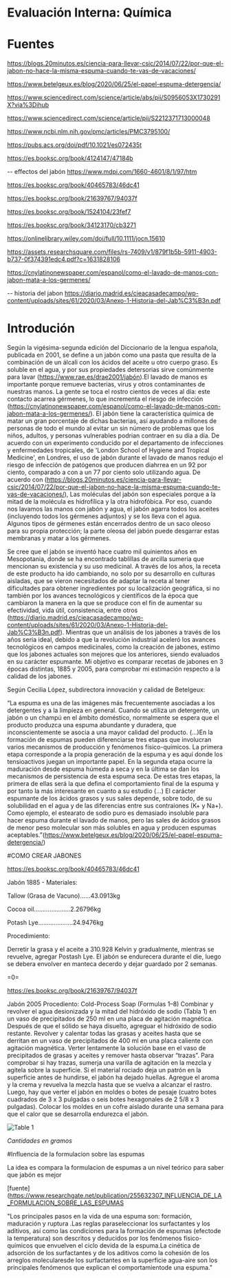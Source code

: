# Evaluación Interna: Química
# Fuentes
https://blogs.20minutos.es/ciencia-para-llevar-csic/2014/07/22/por-que-el-jabon-no-hace-la-misma-espuma-cuando-te-vas-de-vacaciones/

https://www.betelgeux.es/blog/2020/06/25/el-papel-espuma-detergencia/

https://www.sciencedirect.com/science/article/abs/pii/S0956053X1730291X?via%3Dihub

https://www.sciencedirect.com/science/article/pii/S2212371713000048

https://www.ncbi.nlm.nih.gov/pmc/articles/PMC3795100/

https://pubs.acs.org/doi/pdf/10.1021/es072435t

https://es.booksc.org/book/4124147/47184b

-- effectos del jabón
https://www.mdpi.com/1660-4601/8/1/97/htm

https://es.booksc.org/book/40465783/46dc41

https://es.booksc.org/book/21639767/94037f

https://es.booksc.org/book/1524104/23fef7

https://es.booksc.org/book/34123170/cb3271

https://onlinelibrary.wiley.com/doi/full/10.1111/jocn.15610

https://assets.researchsquare.com/files/rs-7409/v1/879f1b5b-5911-4903-b737-0f374391edc4.pdf?c=1631828106 

https://cnylatinonewspaper.com/espanol/como-el-lavado-de-manos-con-jabon-mata-a-los-germenes/

-- historia del jabon 
https://diario.madrid.es/cieacasadecampo/wp-content/uploads/sites/61/2020/03/Anexo-1-Historia-del-Jab%C3%B3n.pdf

# Introdución

Según la vigésima-segunda edición del Diccionario de la lengua española, publicada en 2001, se define a un jabón como una pasta que resulta de la combinación de un álcali con los ácidos del aceite u otro cuerpo graso. Es soluble en el agua, y por sus propiedades detersorias sirve comúnmente para lavar (https://www.rae.es/drae2001/jabón).El lavado de manos es importante porque remueve bacterias, virus y otros contaminantes de nuestras manos. La gente se toca el rostro cientos de veces al día: este contacto acarrea gérmenes, lo que incrementa el riesgo de infección (https://cnylatinonewspaper.com/espanol/como-el-lavado-de-manos-con-jabon-mata-a-los-germenes/). El jabón tiene la característica química de matar un gran porcentaje de dichas bacterias, así ayudando a millones de personas de todo el mundo al evitar un sin número de problemas que los niños, adultos, y personas vulnerables podrian contraer en su día a día. De acuerdo con un experimento conducido por el departamento de infecciones y enfermedades tropicales, de 'London School of Hygiene and Tropical Medicine', en Londres, el uso de jabón durante el lavado de manos redujo el riesgo de infección de patógenos que producen diahrrea en un 92 por ciento, comparado a con a un 77 por ciento solo utilizando agua. De acuerdo con (https://blogs.20minutos.es/ciencia-para-llevar-csic/2014/07/22/por-que-el-jabon-no-hace-la-misma-espuma-cuando-te-vas-de-vacaciones/), Las moléculas del jabón son especiales porque a la mitad de la molécula es hidrofílica y la otra hidrofóbica. Por eso, cuando nos lavamos las manos con jabón y agua, el jabón agarra todos los aceites (incluyendo todos los gérmenes adjuntos) y se los lleva con el agua. Algunos tipos de gérmenes están encerrados dentro de un saco oleoso para su propia protección; la parte oleosa del jabón puede desgarrar estas membranas y matar a los gérmenes.

Se cree que el jabón se inventó hace cuatro mil quinientos años en Mesopotania, donde se ha encontrado tablillas de arcilla sumeria que mencionan su existencia y su uso medicinal. A través de los años, la receta de este producto ha ido cambiando, no solo por su desarrollo en culturas aisladas, que se vieron necesitados de adaptar la receta al tener dificultades para obtener ingredientes por su localización geográfica, si no también por los avances tecnológicos y científicos de la época que cambiaron la manera en la que se produce con el fin de aumentar su efectividad, vida útil, consistencia, entre otros (https://diario.madrid.es/cieacasadecampo/wp-content/uploads/sites/61/2020/03/Anexo-1-Historia-del-Jab%C3%B3n.pdf). Mientras que un análisis de los jabones a través de los años seria ideal, debido a que la revolución industrial aceleró los avances tecnológicos en campos medicinales, como la creación de jabones, estimo que los jabones actuales son mejores que los anteriores, siendo evaluados en su carácter espumante. Mi objetivo es comparar recetas de jabones en 3 épocas distintas, 1885 y 2005, para comprobar mi estimación respecto a la calidad de los jabones.

Según Cecilia López, subdirectora innovación y calidad de Betelgeux:

“La espuma es una de las imágenes más frecuentemente asociadas a los detergentes y a la limpieza en general. Cuando se utiliza un detergente, un jabón o un champú en el ámbito doméstico, normalmente se espera que el producto produzca una espuma abundante y duradera, que inconscientemente se asocia a una mayor calidad del producto. (…)En la formación de espumas pueden diferenciarse tres etapas que involucran varios mecanismos de producción y fenómenos físico-químicos. La primera etapa corresponde a la propia generación de la espuma y es aquí donde los tensioactivos juegan un importante papel. En la segunda etapa ocurre la maduración desde espuma húmeda a seca y en la última se dan los mecanismos de persistencia de esta espuma seca. De estas tres etapas, la primera de ellas será la que defina el comportamiento final de la espuma y por tanto la más interesante en cuanto a su estudio (…) El carácter espumante de los ácidos grasos y sus sales depende, sobre todo, de su solubilidad en el agua y de las diferencias entre sus contraiones (K+ y Na+). Como ejemplo, el estearato de sodio puro es demasiado insoluble para hacer espuma durante el lavado de manos, pero las sales de ácidos grasos de menor peso molecular son más solubles en agua y producen espumas aceptables.”(https://www.betelgeux.es/blog/2020/06/25/el-papel-espuma-detergencia/)

#COMO CREAR JABONES

https://es.booksc.org/book/40465783/46dc41

Jabón 1885 - Materiales:

Tallow (Grasa de Vacuno)......43.0913kg

Cocoa oil.....................2.26796kg

Potash Lye....................24.9476kg

Procedimiento:

Derretir la grasa y el aceite a 310.928 Kelvin y gradualmente, mientras se revuelve, agregar Postash Lye.
El jabón se endurecera durante el die, luego se debera envolver en manteca decerdo y dejar guardado por 2 semanas.


=0=


https://es.booksc.org/book/21639767/94037f

Jabón 2005
Procediento: Cold-Process Soap (Formulas 1–8)
Combinar y revolver el agua desionizada y la mitad del hidróxido de sodio (Tabla 1) en un vaso de precipitados de 250 ml en una placa de agitación magnética. Después de que el sólido se haya disuelto, agreguar el hidróxido de sodio restante. Revolver y calentar todas las grasas y aceites hasta que se derritan en un vaso de precipitados de 400 ml en una placa caliente con agitación magnética. Verter lentamente la solución base en el vaso de precipitados de grasas y aceites y remover hasta observar “trazas”. Para comprobar si hay trazas, sumerja una varilla de agitación en la mezcla y agítela sobre la superficie. Si el material rociado deja un patrón en la superficie antes de hundirse, el jabón ha dejado huellas. Agregue el aroma y la crema y revuelva la mezcla hasta que se vuelva a alcanzar el rastro. Luego, hay que verter el jabón en moldes o botes de pesaje (cuatro botes cuadrados de 3 x 3 pulgadas o seis botes hexagonales de 2 5/8 x 3 pulgadas). Colocar los moldes en un cofre aislado durante una semana para que el calor que se desarrolla endurezca el jabón.


![Table 1](https://user-images.githubusercontent.com/43427319/176222887-568b4c76-2e92-4c68-89b6-3339f1848714.png)

*Cantidades en gramos*

#Influencia de la formulacion sobre las espumas

La idea es compara la formulacion de espumas a un nivel teórico para saber que jabón es mejor

[fuente](https://www.researchgate.net/publication/255632307_INFLUENCIA_DE_LA_FORMULACION_SOBRE_LAS_ESPUMAS

"Los principales pasos en la vida de una espuma son: formación, maduración y ruptura .Las reglas paraseleccionar los surfactantes y los aditivos, así como las condiciones para la formación de espumas (efectode la temperatura) son descritos y deducidos por los fenómenos físico-químicos que envuelven el ciclo devida de la espuma.La cinética de adsorción de los surfactantes y de los aditivos como la cohesión de los arreglos molecularesde los surfactantes en la superficie agua-aire son los principales fenómenos que explican el comportamientode una espuma."
